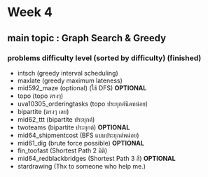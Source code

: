 # Week 4

## main topic : Graph Search & Greedy

### problems difficulty level (sorted by difficulty) (finished)
- intsch (greedy interval scheduling)
- maxlate (greedy maximum lateness)
- mid592_maze (optional) (ใช้ DFS) **OPTIONAL**
- topo (topo ตรงๆ)
- uva10305_orderingtasks (topo ประยุกต์นิดหน่อย)
- bipartite (ตรงๆ เลย)
- mid62_ttt (bipartite ประยุกต์)
- twoteams (bipartite ประยุกต์) **OPTIONAL**
- mid64_shipmentcost (BFS แบบประยุกต์หน่อย) 
- mid61_dig (brute force possible) **OPTIONAL**
- fin_toofast (Shortest Path 2 มิติ)
- mid64_redblackbridges (Shortest Path 3 สี) **OPTIONAL**
- stardrawing (Thx to someone who help me.)
